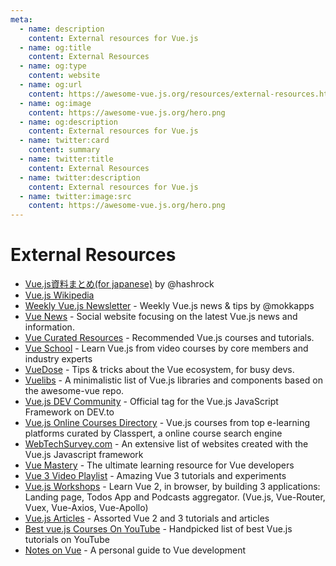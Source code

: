 ```yaml
---
meta:
  - name: description
    content: External resources for Vue.js
  - name: og:title
    content: External Resources
  - name: og:type
    content: website
  - name: og:url
    content: https://awesome-vue.js.org/resources/external-resources.html
  - name: og:image
    content: https://awesome-vue.js.org/hero.png
  - name: og:description
    content: External resources for Vue.js
  - name: twitter:card
    content: summary
  - name: twitter:title
    content: External Resources
  - name: twitter:description
    content: External resources for Vue.js
  - name: twitter:image:src
    content: https://awesome-vue.js.org/hero.png
---
```


# External Resources

- [Vue.js資料まとめ(for japanese)](https://gist.github.com/hashrock/f575928d0e109ace9ad0) by @hashrock
- [Vue.js Wikipedia](https://en.wikipedia.org/wiki/Vue.js)
- [Weekly Vue.js Newsletter](https://mokkapps.de/newsletter) - Weekly Vue.js news & tips by @mokkapps
- [Vue News](https://vuenews.io) - Social website focusing on the latest Vue.js news and information.
- [Vue Curated Resources](https://hackr.io/tutorials/learn-vue-js) - Recommended Vue.js courses and tutorials.
- [Vue School](https://vueschool.io) - Learn Vue.js from video courses by core members and industry experts
- [VueDose](https://vuedose.tips) - Tips & tricks about the Vue ecosystem, for busy devs.
- [Vuelibs](https://vuelibs.org) - A minimalistic list of Vue.js libraries and components based on the awesome-vue repo.
- [Vue.js DEV Community](https://dev.to/t/vue) - Official tag for the Vue.js JavaScript Framework on DEV.to
- [Vue.js Online Courses Directory](https://classpert.com/vuejs) - Vue.js courses from top e-learning platforms curated by Classpert, a online course search engine
- [WebTechSurvey.com](https://webtechsurvey.com/technology/vue.js) - An extensive list of websites created with the Vue.js Javascript framework
- [Vue Mastery](https://www.vuemastery.com) - The ultimate learning resource for Vue developers
- [Vue 3 Video Playlist](https://www.youtube.com/playlist?list=PLMLZt4pr7Aq6AfC_ynfeDbEk2hbMFGpHO) - Amazing Vue 3 tutorials and experiments
- [Vue.js Workshops](https://public.vuejsworkshops.com) - Learn Vue 2, in browser, by building 3 applications: Landing page, Todos App and Podcasts aggregator. (Vue.js, Vue-Router, Vuex, Vue-Axios, Vue-Apollo)
- [Vue.js Articles](https://thewebdev.info/category/javascript/vue/) - Assorted Vue 2 and 3 tutorials and articles
- [Best vue.js Courses On YouTube](https://www.nbshare.io/blog/best-vue-js-courses-on-youtube/) - Handpicked list of best Vue.js tutorials on YouTube
- [Notes on Vue](https://notes-on-vue.ackzell.dev/) - A personal guide to Vue development
